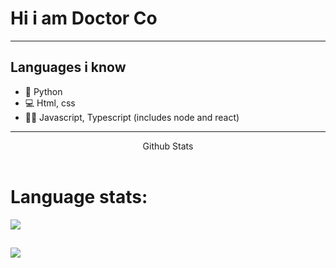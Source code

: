 # Hi i am Doctor Co

---

## Languages i know
- 🐍 Python 
- 💻 Html, css 
- 👨‍💻 Javascript, Typescript (includes node and react)
---

<summary align="center">Github Stats</summary>
<br/>
<h1 align="left"> Language stats: </h1>
<p align="left"><img src='https://github-readme-stats.vercel.app/api/top-langs/?username=DoctorCo&show_icons=true&theme=radical&locale=en'></img></p>
<h2 align="rightverall stats: </h2>
<p align="center"><img src='https://github-readme-stats.vercel.app/api?username=DoctorCo&show_icons=true&theme=radical'></img></p>
